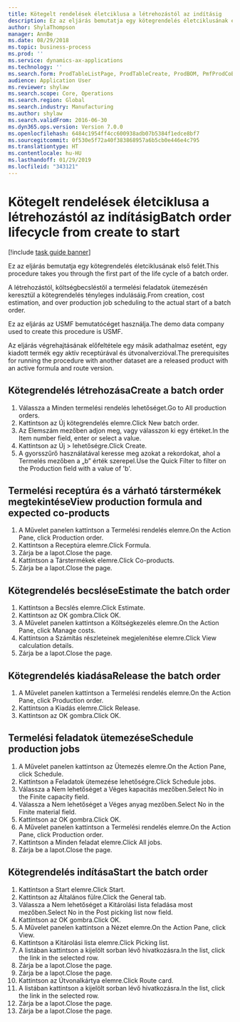 ```yaml
---
title: Kötegelt rendelések életciklusa a létrehozástól az indításig
description: Ez az eljárás bemutatja egy kötegrendelés életciklusának első felét.
author: ShylaThompson
manager: AnnBe
ms.date: 08/29/2018
ms.topic: business-process
ms.prod: ''
ms.service: dynamics-ax-applications
ms.technology: ''
ms.search.form: ProdTableListPage, ProdTableCreate, ProdBOM, PmfProdCoBy, ProdParmCostEstimation, ProdCalcTrans, ProdParmRelease, ProdSchedule, ProdRouteJob, ProdParmStartUp, ProdJournalTransBOM, ProdJournalTransRoute
audience: Application User
ms.reviewer: shylaw
ms.search.scope: Core, Operations
ms.search.region: Global
ms.search.industry: Manufacturing
ms.author: shylaw
ms.search.validFrom: 2016-06-30
ms.dyn365.ops.version: Version 7.0.0
ms.openlocfilehash: 6484c1954ff4cc600938adb07b5384f1edce8bf7
ms.sourcegitcommit: 0f530e5f72a40f383868957a6b5cb0e446e4c795
ms.translationtype: HT
ms.contentlocale: hu-HU
ms.lasthandoff: 01/29/2019
ms.locfileid: "343121"
---
```

# <a name="batch-order-lifecycle-from-create-to-start"></a><span data-ttu-id="7da75-103">Kötegelt rendelések életciklusa a létrehozástól az indításig</span><span class="sxs-lookup"><span data-stu-id="7da75-103">Batch order lifecycle from create to start</span></span>

[!include [task guide banner](../../includes/task-guide-banner.md)]

<span data-ttu-id="7da75-104">Ez az eljárás bemutatja egy kötegrendelés életciklusának első felét.</span><span class="sxs-lookup"><span data-stu-id="7da75-104">This procedure takes you through the first part of the life cycle of a batch order.</span></span>

<span data-ttu-id="7da75-105">A létrehozástól, költségbecsléstől a termelési feladatok ütemezésén keresztül a kötegrendelés tényleges indulásáig.</span><span class="sxs-lookup"><span data-stu-id="7da75-105">From creation, cost estimation, and over production job scheduling to the actual start of a batch order.</span></span>



<span data-ttu-id="7da75-106">Ez az eljárás az USMF bemutatócéget használja.</span><span class="sxs-lookup"><span data-stu-id="7da75-106">The demo data company used to create this procedure is USMF.</span></span> 



<span data-ttu-id="7da75-107">Az eljárás végrehajtásának előfeltétele egy másik adathalmaz esetént, egy kiadott termék egy aktív receptúrával és útvonalverzióval.</span><span class="sxs-lookup"><span data-stu-id="7da75-107">The prerequisites for running the procedure with another dataset are a released product with an active formula and route version.</span></span>


## <a name="create-a-batch-order"></a><span data-ttu-id="7da75-108">Kötegrendelés létrehozása</span><span class="sxs-lookup"><span data-stu-id="7da75-108">Create a batch order</span></span>
1. <span data-ttu-id="7da75-109">Válassza a Minden termelési rendelés lehetőséget.</span><span class="sxs-lookup"><span data-stu-id="7da75-109">Go to All production orders.</span></span>
2. <span data-ttu-id="7da75-110">Kattintson az Új kötegrendelés elemre.</span><span class="sxs-lookup"><span data-stu-id="7da75-110">Click New batch order.</span></span>
3. <span data-ttu-id="7da75-111">Az Elemszám mezőben adjon meg, vagy válasszon ki egy értéket.</span><span class="sxs-lookup"><span data-stu-id="7da75-111">In the Item number field, enter or select a value.</span></span>
4. <span data-ttu-id="7da75-112">Kattintson az Új > lehetőségre.</span><span class="sxs-lookup"><span data-stu-id="7da75-112">Click Create.</span></span>
5. <span data-ttu-id="7da75-113">A gyorsszűrő használatával keresse meg azokat a rekordokat, ahol a Termelés mezőben a „b” érték szerepel.</span><span class="sxs-lookup"><span data-stu-id="7da75-113">Use the Quick Filter to filter on the Production field with a value of 'b'.</span></span>

## <a name="view-production-formula-and-expected-co-products"></a><span data-ttu-id="7da75-114">Termelési receptúra és a várható társtermékek megtekintése</span><span class="sxs-lookup"><span data-stu-id="7da75-114">View production formula and expected co-products</span></span>
1. <span data-ttu-id="7da75-115">A Művelet panelen kattintson a Termelési rendelés elemre.</span><span class="sxs-lookup"><span data-stu-id="7da75-115">On the Action Pane, click Production order.</span></span>
2. <span data-ttu-id="7da75-116">Kattintson a Receptúra elemre.</span><span class="sxs-lookup"><span data-stu-id="7da75-116">Click Formula.</span></span>
3. <span data-ttu-id="7da75-117">Zárja be a lapot.</span><span class="sxs-lookup"><span data-stu-id="7da75-117">Close the page.</span></span>
4. <span data-ttu-id="7da75-118">Kattintson a Társtermékek elemre.</span><span class="sxs-lookup"><span data-stu-id="7da75-118">Click Co-products.</span></span>
5. <span data-ttu-id="7da75-119">Zárja be a lapot.</span><span class="sxs-lookup"><span data-stu-id="7da75-119">Close the page.</span></span>

## <a name="estimate-the-batch-order"></a><span data-ttu-id="7da75-120">Kötegrendelés becslése</span><span class="sxs-lookup"><span data-stu-id="7da75-120">Estimate the batch order</span></span>
1. <span data-ttu-id="7da75-121">Kattintson a Becslés elemre.</span><span class="sxs-lookup"><span data-stu-id="7da75-121">Click Estimate.</span></span>
2. <span data-ttu-id="7da75-122">Kattintson az OK gombra.</span><span class="sxs-lookup"><span data-stu-id="7da75-122">Click OK.</span></span>
3. <span data-ttu-id="7da75-123">A Művelet panelen kattintson a Költségkezelés elemre.</span><span class="sxs-lookup"><span data-stu-id="7da75-123">On the Action Pane, click Manage costs.</span></span>
4. <span data-ttu-id="7da75-124">Kattintson a Számítás részleteinek megjelenítése elemre.</span><span class="sxs-lookup"><span data-stu-id="7da75-124">Click View calculation details.</span></span>
5. <span data-ttu-id="7da75-125">Zárja be a lapot.</span><span class="sxs-lookup"><span data-stu-id="7da75-125">Close the page.</span></span>

## <a name="release-the-batch-order"></a><span data-ttu-id="7da75-126">Kötegrendelés kiadása</span><span class="sxs-lookup"><span data-stu-id="7da75-126">Release the batch order</span></span>
1. <span data-ttu-id="7da75-127">A Művelet panelen kattintson a Termelési rendelés elemre.</span><span class="sxs-lookup"><span data-stu-id="7da75-127">On the Action Pane, click Production order.</span></span>
2. <span data-ttu-id="7da75-128">Kattintson a Kiadás elemre.</span><span class="sxs-lookup"><span data-stu-id="7da75-128">Click Release.</span></span>
3. <span data-ttu-id="7da75-129">Kattintson az OK gombra.</span><span class="sxs-lookup"><span data-stu-id="7da75-129">Click OK.</span></span>

## <a name="schedule-production-jobs"></a><span data-ttu-id="7da75-130">Termelési feladatok ütemezése</span><span class="sxs-lookup"><span data-stu-id="7da75-130">Schedule production jobs</span></span>
1. <span data-ttu-id="7da75-131">A Művelet panelen kattintson az Ütemezés elemre.</span><span class="sxs-lookup"><span data-stu-id="7da75-131">On the Action Pane, click Schedule.</span></span>
2. <span data-ttu-id="7da75-132">Kattintson a Feladatok ütemezése lehetőségre.</span><span class="sxs-lookup"><span data-stu-id="7da75-132">Click Schedule jobs.</span></span>
3. <span data-ttu-id="7da75-133">Válassza a Nem lehetőséget a Véges kapacitás mezőben.</span><span class="sxs-lookup"><span data-stu-id="7da75-133">Select No in the Finite capacity field.</span></span>
4. <span data-ttu-id="7da75-134">Válassza a Nem lehetőséget a Véges anyag mezőben.</span><span class="sxs-lookup"><span data-stu-id="7da75-134">Select No in the Finite material field.</span></span>
5. <span data-ttu-id="7da75-135">Kattintson az OK gombra.</span><span class="sxs-lookup"><span data-stu-id="7da75-135">Click OK.</span></span>
6. <span data-ttu-id="7da75-136">A Művelet panelen kattintson a Termelési rendelés elemre.</span><span class="sxs-lookup"><span data-stu-id="7da75-136">On the Action Pane, click Production order.</span></span>
7. <span data-ttu-id="7da75-137">Kattintson a Minden feladat elemre.</span><span class="sxs-lookup"><span data-stu-id="7da75-137">Click All jobs.</span></span>
8. <span data-ttu-id="7da75-138">Zárja be a lapot.</span><span class="sxs-lookup"><span data-stu-id="7da75-138">Close the page.</span></span>

## <a name="start-the-batch-order"></a><span data-ttu-id="7da75-139">Kötegrendelés indítása</span><span class="sxs-lookup"><span data-stu-id="7da75-139">Start the batch order</span></span>
1. <span data-ttu-id="7da75-140">Kattintson a Start elemre.</span><span class="sxs-lookup"><span data-stu-id="7da75-140">Click Start.</span></span>
2. <span data-ttu-id="7da75-141">Kattintson az Általános fülre.</span><span class="sxs-lookup"><span data-stu-id="7da75-141">Click the General tab.</span></span>
3. <span data-ttu-id="7da75-142">Válassza a Nem lehetőséget a Kitárolási lista feladása most mezőben.</span><span class="sxs-lookup"><span data-stu-id="7da75-142">Select No in the Post picking list now field.</span></span>
4. <span data-ttu-id="7da75-143">Kattintson az OK gombra.</span><span class="sxs-lookup"><span data-stu-id="7da75-143">Click OK.</span></span>
5. <span data-ttu-id="7da75-144">A Művelet panelen kattintson a Nézet elemre.</span><span class="sxs-lookup"><span data-stu-id="7da75-144">On the Action Pane, click View.</span></span>
6. <span data-ttu-id="7da75-145">Kattintson a Kitárolási lista elemre.</span><span class="sxs-lookup"><span data-stu-id="7da75-145">Click Picking list.</span></span>
7. <span data-ttu-id="7da75-146">A listában kattintson a kijelölt sorban lévő hivatkozásra.</span><span class="sxs-lookup"><span data-stu-id="7da75-146">In the list, click the link in the selected row.</span></span>
8. <span data-ttu-id="7da75-147">Zárja be a lapot.</span><span class="sxs-lookup"><span data-stu-id="7da75-147">Close the page.</span></span>
9. <span data-ttu-id="7da75-148">Zárja be a lapot.</span><span class="sxs-lookup"><span data-stu-id="7da75-148">Close the page.</span></span>
10. <span data-ttu-id="7da75-149">Kattintson az Útvonalkártya elemre.</span><span class="sxs-lookup"><span data-stu-id="7da75-149">Click Route card.</span></span>
11. <span data-ttu-id="7da75-150">A listában kattintson a kijelölt sorban lévő hivatkozásra.</span><span class="sxs-lookup"><span data-stu-id="7da75-150">In the list, click the link in the selected row.</span></span>
12. <span data-ttu-id="7da75-151">Zárja be a lapot.</span><span class="sxs-lookup"><span data-stu-id="7da75-151">Close the page.</span></span>
13. <span data-ttu-id="7da75-152">Zárja be a lapot.</span><span class="sxs-lookup"><span data-stu-id="7da75-152">Close the page.</span></span>

